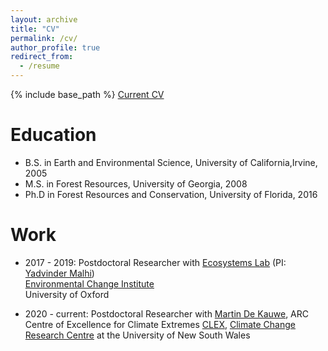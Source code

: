 ```yaml
---
layout: archive
title: "CV"
permalink: /cv/
author_profile: true
redirect_from:
  - /resume
---
```


{% include base_path %}
[Current CV](https://sw-rifai.github.io/files/Rifai_CV.pdf)

Education
======
* B.S. in Earth and Environmental Science, University of California,Irvine, 2005
* M.S. in Forest Resources, University of Georgia, 2008
* Ph.D in Forest Resources and Conservation, University of Florida, 2016

Work
======
* 2017 - 2019: Postdoctoral Researcher with [Ecosystems Lab](http://oxfordecosystems.weebly.com/) (PI: [Yadvinder Malhi](http://www.yadvindermalhi.org/))  
[Environmental Change Institute](https://www.eci.ox.ac.uk/index.html)  
University of Oxford  

* 2020 - current: Postdoctoral Researcher with [Martin De Kauwe](http://mdekauwe.github.io/), ARC Centre of Excellence for Climate Extremes [CLEX](https://climateextremes.org.au/),
 [Climate Change Research Centre](http://www.ccrc.unsw.edu.au/) at the University of New South Wales
